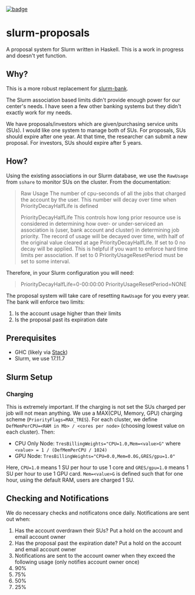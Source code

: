 [![badge](https://action-badges.now.sh/barrymoo/slurm-proposals)](https://github.com/barrymoo/slurm-proposals/actions)

# slurm-proposals

A proposal system for Slurm written in Haskell. This is a work in progress and
doesn't yet function.

## Why?

This is a more robust replacement for [slurm-bank](https://github.com/barrymoo/slurm-bank).

The Slurm association based limits didn't provide enough power for our center's
needs. I have seen a few other banking systems but they didn't exactly work for
my needs.

We have proposals/investors which are given/purchasing service units (SUs). I
would like one system to manage both of SUs. For proposals, SUs should expire
after one year. At that time, the researcher can submit a new proposal. For
investors, SUs should expire after 5 years.

## How?

Using the existing associations in our Slurm database, we use the `RawUsage`
from `sshare` to monitor SUs on the cluster. From the documentation:


> Raw Usage
> The number of cpu-seconds of all the jobs that charged the account by the user.
> This number will decay over time when PriorityDecayHalfLife is defined
> 
> PriorityDecayHalfLife
> This controls how long prior resource use is considered in determining how
> over- or under-serviced an association is (user, bank account and cluster) in
> determining job priority. The record of usage will be decayed over time, with
> half of the original value cleared at age PriorityDecayHalfLife. If set to 0 no
> decay will be applied. This is helpful if you want to enforce hard time limits
> per association. If set to 0 PriorityUsageResetPeriod must be set to some
> interval.

Therefore, in your Slurm configuration you will need:

> PriorityDecayHalfLife=0-00:00:00
> PriorityUsageResetPeriod=NONE

The proposal system will take care of resetting `RawUsage` for you every year.
The bank will enforce two limits:

1. Is the account usage higher than their limits
2. Is the proposal past its expiration date

## Prerequisites

- GHC (likely via [Stack](https://docs.haskellstack.org/en/stable/README))
- Slurm, we use 17.11.7 

## Slurm Setup

### Charging

This is extremely important. If the charging is not set the SUs charged per job
will not mean anything. We use a MAX(CPU, Memory, GPU) charging scheme
(`PriorityFlags=MAX_TRES`). For each cluster, we define `DefMemPerCPU=<RAM in
Mb> / <cores per node>` (choosing lowest value on each cluster). Then:

- CPU Only Node: `TresBillingWeights="CPU=1.0,Mem=<value>G"` where `<value> = 1 / (DefMemPerCPU / 1024)`
- GPU Node: `TresBillingWeights="CPU=0.0,Mem=0.0G,GRES/gpu=1.0"`

Here, `CPU=1.0` means 1 SU per hour to use 1 core and `GRES/gpu=1.0` means 1 SU
per hour to use 1 GPU card. `Mem=<value>G` is defined such that for one hour,
using the default RAM, users are charged 1 SU.

## Checking and Notifications

We do necessary checks and notificatons once daily. Notifications are sent out when:

1. Has the account overdrawn their SUs? Put a hold on the account and email account owner
2. Has the proposal past the expiration date? Put a hold on the account and email account owner
3. Notifications are sent to the account owner when they exceed the following
   usage (only notifies account owner once)
  1. 90%
  2. 75%
  3. 50%
  4. 25%
